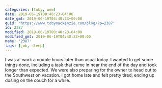 ```yaml
---
categories: [toby, www]
date: 2019-06-19T00:40:23-04:00
date_gmt: 2019-06-19T04:40:23+00:00
guid: 'https://www.tobymackenzie.com/blog/?p=2387'
id: 2387
modified: 2019-06-19T00:40:23-04:00
modified_gmt: 2019-06-19T04:40:23+00:00
name: '2387'
tags: [job, sleep]
---
```


I was at work a couple hours later than usual today.<!--more-->  I wanted to get some things done, including a task that came in near the end of the day and took longer than expected.  We were also preparing for the owner to head out to the Southwest on vacation.  I got home late and felt pretty tired, ending up dosing on the couch for a while.
